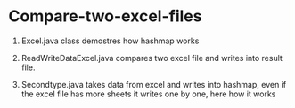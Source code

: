 # Compare-two-excel-files
1. Excel.java class demostres how hashmap works


2. ReadWriteDataExcel.java compares two excel file and writes into result file.


3. Secondtype.java takes data from excel and writes into hashmap, even if the excel file has more sheets it writes one by one, here how it works

